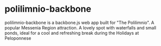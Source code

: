 polilimnio-backbone
===================

polilimnio-backbone is a backbone.js web app built for "The Polilimnio". Α popular Messenia Region attraction. A lovely spot with waterfalls and small ponds, ideal for a cool and refreshing break during the Holidays at Peloponnese
